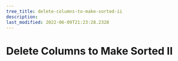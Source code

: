 ```yaml
---
tree_title: delete-columns-to-make-sorted-ii
description: 
last_modified: 2022-06-09T21:23:28.2328
---
```


# Delete Columns to Make Sorted II
